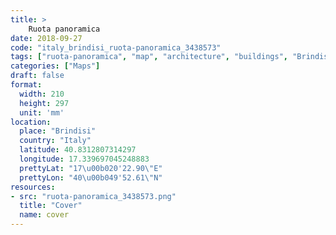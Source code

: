 ```yaml
---
title: > 
    Ruota panoramica
date: 2018-09-27
code: "italy_brindisi_ruota-panoramica_3438573"
tags: ["ruota-panoramica", "map", "architecture", "buildings", "Brindisi", "Italy"]
categories: ["Maps"]
draft: false
format:
  width: 210
  height: 297
  unit: 'mm'
location:
  place: "Brindisi"
  country: "Italy"
  latitude: 40.8312807314297
  longitude: 17.339697045248883
  prettyLat: "17\u00b020'22.90\"E"
  prettyLon: "40\u00b049'52.61\"N"
resources:
- src: "ruota-panoramica_3438573.png"
  title: "Cover"
  name: cover
---
```

